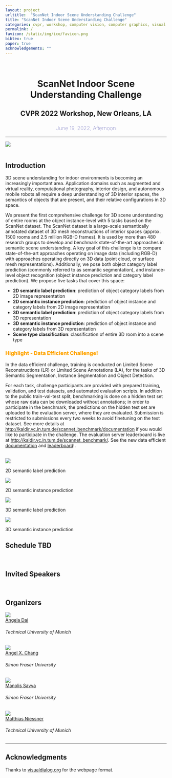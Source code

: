 ```yaml
---
layout: project
urltitle:  "ScanNet Indoor Scene Understanding Challenge"
title: "ScanNet Indoor Scene Understanding Challenge"
categories: cvpr, workshop, computer vision, computer graphics, visual learning, simulation environments, robotics, machine learning, natural language processing, reinforcement learning
permalink: /
favicon: /static/img/ico/favicon.png
bibtex: true
paper: true
acknowledgements: ""
---
```


<br>
<div class="row">
  <div class="col-xs-12">
    <center><h1>ScanNet Indoor Scene Understanding Challenge</h1></center>
    <center><h2>CVPR 2022 Workshop, New Orleans, LA</h2></center>
    <center><h3 style="color:darkblue;font-weight:100">June 19, 2022, Afternoon</h3></center> <!-- location-->
  </div>
</div>

<hr>

<div class="row" id="intro">
  <div class="col-md-12">
    <img src="{{ "/static/img/splash.jpg" | prepend:site.baseurl }}">
  </div>
</div>

<br>
<div class="row" id="cfp">
  <div class="col-xs-12">
    <h2>Introduction</h2>
  </div>
</div>
<div class="row">
  <div class="col-xs-12">
    <p>
      3D scene understanding for indoor environments is becoming an increasingly important area.
      Application domains such as augmented and virtual reality, computational photography, interior design, and autonomous mobile robots all require a deep understanding of 3D interior spaces, the semantics of objects that are present, and their relative configurations in 3D space.
    </p>
    <p>
      We present the first comprehensive challenge for 3D scene understanding of entire rooms at the object instance-level with 5 tasks based on the ScanNet dataset.
      The ScanNet dataset is a large-scale semantically annotated dataset of 3D mesh reconstructions of interior spaces (approx. 1500 rooms and 2.5 million RGB-D frames).
      It is used by more than 480 research groups to develop and benchmark state-of-the-art approaches in semantic scene understanding.
      A key goal of this challenge is to compare state-of-the-art approaches operating on image data (including RGB-D) with approaches operating directly on 3D data (point cloud, or surface mesh representations).
      Additionally, we pose both object category label prediction (commonly referred to as semantic segmentation), and instance-level object recognition (object instance prediction and category label prediction).
      We propose five tasks that cover this space:
    </p>
    <ul>
      <li>
        <strong>2D semantic label prediction</strong>: prediction of object category labels from 2D image representation
      </li>
      <li>
        <strong>2D semantic instance prediction</strong>: prediction of object instance and category labels from 2D image representation
      </li>
      <li>
        <strong>3D semantic label prediction</strong>: prediction of object category labels from 3D representation
      </li>
      <li>
        <strong>3D semantic instance prediction</strong>: prediction of object instance and category labels from 3D representation
      </li>
      <li>
        <strong>Scene type classification</strong>: classification of entire 3D room into a scene type
      </li>
    </ul>
      <h3 style="color:orange;font-weight:800">Highlight - Data Efficient Challenge!</h3>
    <p>In the data efficient challenge, training is conducted on  Limited Scene Reconstructions (LR) or Limited Scene Annotations (LA), for the tasks of 3D Semantic Segmentation, Instance Segmentation and Object Detection. 
    </p>
    <p>
      For each task, challenge participants are provided with prepared training, validation, and test datasets, and automated evaluation scripts.
      In addition to the public train-val-test split, benchmarking is done on a hidden test set whose raw data can be downloaded without annotations; in order to participate in the benchmark, the predictions on the hidden test set are uploaded to the evaluation server, where they are evaluated.
      Submission is restricted to submissions every two weeks to avoid finetuning on the test dataset.
      See more details at <a href="http://kaldir.vc.in.tum.de/scannet_benchmark/documentation">http://kaldir.vc.in.tum.de/scannet_benchmark/documentation</a> if you would like to participate in the challenge.
      The evaluation server leaderboard is live at <a href="http://kaldir.vc.in.tum.de/scannet_benchmark/">http://kaldir.vc.in.tum.de/scannet_benchmark/</a>.
      See the new data efficient <a href="http://kaldir.vc.in.tum.de/scannet_benchmark/data_efficient/documentation">documentation</a> and <a href="http://kaldir.vc.in.tum.de/scannet_benchmark/data_efficient">leaderboard</a>!.
    </p>
  </div>
</div>
<br>

<div class="row" id="tasks">
  <div class="col-md-6 text-center">
    <img src="{{ "/static/img/semantic_label_2d.jpg" | prepend:site.baseurl }}">
    <p>2D semantic label prediction</p>
  </div>
  <div class="col-md-6 text-center">
    <img src="{{ "/static/img/semantic_instance_2d.jpg" | prepend:site.baseurl }}">
    <p>2D semantic instance prediction</p>
  </div>
  <div class="col-md-6 text-center">
    <img src="{{ "/static/img/semantic_label_3d.jpg" | prepend:site.baseurl }}">
    <p>3D semantic label prediction</p>
  </div>
  <div class="col-md-6 text-center">
    <img src="{{ "/static/img/semantic_instance_3d.jpg" | prepend:site.baseurl }}">
    <p>3D semantic instance prediction</p>
  </div>
  <!-- <div class="col-md-4">
    <p>&nbsp;</p>
  </div> -->
  <!-- <div class="col-md-4">
    <img src="{{ "/static/img/scene_type_classification.jpg" | prepend:site.baseurl }}">
    <p>Scene type classification</p>
  </div> -->
</div>

<!-- 
<div class="row" id="schedule">
  <div class="col-xs-12">
    <h2>Important Dates</h2>
  </div>
</div>
 -->
 
<!-- 
<div class="row">
  <div class="col-xs-12">
    <table class="table table-striped">
      <tbody>
        <tr><td>TBD</td><td>TBD</td></tr>
        <tr>
          <td>Poster Submission Deadline</td>
          <td>May 20 2020</td>
        </tr>
        <tr>
          <td>Notification to Authors</td>
          <td>May 25 2020</td>
        </tr>
        <tr>
          <td>Workshop Date</td>
          <td>June 19 2020</td>
        </tr>
      </tbody>
    </table>
  </div>
</div><br>
 -->
<!-- 
<div class="row" id="cfp">
  <div class="col-xs-12">
    <h2>Posters</h2>
  </div>
</div>
<div class="row">
  <div class="col-xs-12">
    <p>
      To submit a poster to the workshop, please email the poster as .pdf file to scannet@googlegroups.com.
    </p>
  </div>
</div><br>
-->

<div class="row" id="schedule">
  <div class="col-xs-12">
    <h2>Schedule TBD</h2><!--<h2>Schedule (All times in CDT)</h2> -->
  </div>
</div>
<!--
<div class="row">
  <div class="col-xs-12">
     <table class="table table-striped">
      <tbody>
        <tr>
          <td>Welcome and Introduction</td>
          <td>12:50pm - 1:00pm</td>
        </tr>
        <tr>
          <td>Keynote Talk 1</td>
          <td>1:00pm - 1:50pm</td>
        </tr>
        <tr>
          <td>Winner Talk 1</td>
          <td>1:50pm - 2:00pm</td>
        </tr>
        <tr>
          <td>Keynote Talk 2 </td>
          <td>2:00pm - 2:50pm</td>
        </tr>
        <tr>
          <td>Winner Talk 2 </td>
          <td>2:50pm - 3:00pm</td>
        </tr>
        <tr>
          <td>Keynote Talk 3 </td>
          <td>3:00pm - 3:50pm</td>
        </tr>
        <tr>
          <td>Winner Talk 3 </td>
          <td>3:50pm - 4:00pm</td>
        </tr>
        <tr>
          <td>Keynote Talk 4</td> 
          <td>4:00pm - 5:00pm</td>
        </tr>
        <tr>
          <td>Panel Discussion and Conclusion</td>
          <td>5:00pm - 5:45pm</td>
        </tr>
      </tbody>
    </table>
  </div>
</div>
-->

<br>
<div class="row" id="speakers">
  <div class="col-xs-12">
    <h2>Invited Speakers</h2>
  </div>
</div><br>

<!--
<div class="row">
  <div class="col-md-12">
    <a href="http://www0.cs.ucl.ac.uk/staff/n.mitra/"><img class="people-pic" style="float:left;margin-right:50px;" src="{{ "/static/img/people/niloy_mitra.png" | prepend:site.baseurl }}"></a>
    <p>
      <b><a href="http://www0.cs.ucl.ac.uk/staff/n.mitra/">Niloy Mitra</a></b> is a Professor of Geometry Processing in the Department of Computer Science, University College London (UCL). He received his MS and PhD in Electrical Engineering from Stanford University under the guidance of Leonidas Guibas and Marc Levoy, and was a postdoctoral scholar with Helmut Pottmann at Technical University Vienna. His research interests include shape analysis, computational design and fabrication, and geometry processing. Niloy received the 2013 ACM Siggraph Significant New Researcher Award for "his outstanding work in discovery and use of structure and function in 3D objects" (UCL press release), the BCS Roger Needham award (BCS press release) in 2015, and the Eurographics Outstanding Technical Contributions Award in 2019. He received the ERC Starting Grant on SmartGeometry in 2013. His work has twice been featured as research highlights in the Communications of the ACM, twice been selected by ACM Siggraph/Siggraph Asia (both in 2017) for press release as research highlight.
    </p>
  </div>
</div><br>
<div class="row">
  <div class="col-md-12">
    <a href="http://charlesrqi.com"><img class="people-pic" style="float:left;margin-right:50px;" src="{{ "/static/img/people/charles_qi.png" | prepend:site.baseurl }}"></a>
    <p>
      <b><a href="http://charlesrqi.com">Charles Qi</a></b> is a research scientist at Waymo LLC. Previously, he was a postdoctoral researcher at Facebook AI Research (FAIR) and  received his Ph.D. from Stanford University (Stanford AI Lab and Geometric Computation Group), advised by Professor Leonidas J. Guibas. Prior to Stanford, he received his B.Eng. from Tsinghua University. His research focuses on deep learning, computer vision and 3D. He has developed novel deep learning architectures for 3D data (point clouds, volumetric grids and multi-view images) that have wide applications in 3D object classification, object part segmentation, semantic scene parsing, scene flow estimation and 3D reconstruction; such deep architectures have been well adopted by both academic and industrial groups across the world. 
    </p>
  </div>
</div><br>

<div class="row">
  <div class="col-md-12">
    <a href="http://www.luvision.net/"><img class="people-pic" style="float:left;margin-right:50px;" src="{{ "/static/img/people/lu_fang.png" | prepend:site.baseurl }}"></a>
    <p>
      <b><a href="http://www.luvision.net/">Lu Fang</a></b> is an Associate Professor at Tsinghua University. She received her Ph.D from the Hong Kong University of Science and Technology in 2011, and her B.E. from Univ. of Science and Technology of China in 2007, respectively. Prof. Fang's research interests include computational imaging and 3D vision. Prof. Fang's research has been recognized by the NSFC Excellent Young Scholar Award, Multimedia Rising Star Award in ICME 2019, Best Student Paper Award in ICME 2017, and more. Prof. Fang is an currently IEEE Senior Member, and serving as an Associate Editor for IEEE TMM and TCSVT.
    </p>
  </div>
</div><br>

<div class="row">
  <div class="col-md-12">
    <a href="https://vcl.ucsd.edu/~sxie/"><img class="people-pic" style="float:left;margin-right:50px;" src="{{ "/static/img/people/saining_xie.png" | prepend:site.baseurl }}"></a>
    <p>
      <b><a href="https://vcl.ucsd.edu/~sxie/">Saining Xie</a></b> is a research scientist at Facebook AI Research (FAIR). He received a PhD in computer science from the University of California San Diego in 2018, advised by Zhuowen Tu. Prior to that, he received his B.S. from Shanghai Jiao Tong University in 2013. He has broad research interests in computer vision and deep learning, with a focus on representation learning for visual recognition in both 2D and 3D. He is a recipient of the Google Ph.D. fellowship in 2017 and the Marr Prize Honorable Mention award at ICCV 2015.
    </p>
  </div>
</div><br>
-->

<div class="row">
  <div class="col-xs-12">
    <h2>Organizers</h2>
  </div>
</div>

<div class="row">
  <div class="col-xs-2">
    <a href="https://angeladai.github.io/">
      <img class="people-pic" src="{{ "/static/img/people/angela.png" | prepend:site.baseurl }}">
    </a>
    <div class="people-name">
      <a href="https://angeladai.github.io/">Angela Dai</a>
      <h6>Technical University of Munich</h6>
    </div>
  </div>

  <div class="col-xs-2">
    <a href="https://angelxuanchang.github.io/">
      <img class="people-pic" src="{{ "/static/img/people/angel.png" | prepend:site.baseurl }}">
    </a>
    <div class="people-name">
      <a href="https://angelxuanchang.github.io/">Angel X. Chang</a>
      <h6>Simon Fraser University</h6>
    </div>
  </div>

  <div class="col-xs-2">
    <a href="https://msavva.github.io/">
      <img class="people-pic" src="{{ "/static/img/people/manolis.png" | prepend:site.baseurl }}">
    </a>
    <div class="people-name">
      <a href="https://msavva.github.io/">Manolis Savva</a>
      <h6>Simon Fraser University</h6>
    </div>
  </div>

  <div class="col-xs-2">
    <a href="https://niessnerlab.org/members/matthias_niessner/profile.html">
      <img class="people-pic" src="{{ "/static/img/people/matthias.png" | prepend:site.baseurl }}">
    </a>
    <div class="people-name">
      <a href="https://niessnerlab.org/members/matthias_niessner/profile.html">Matthias Niessner</a>
      <h6>Technical University of Munich</h6>
    </div>
  </div>
</div>

<hr>

<div class="row">
  <div class="col-xs-12">
    <h2>Acknowledgments</h2>
  </div>
</div>
<a name="/acknowledgements"></a>
<div class="row">
  <div class="col-xs-12">
    <p>
      Thanks to <span style="color:#1a1aff;font-weight:400;"> <a href="https://visualdialog.org/">visualdialog.org</a></span> for the webpage format.
    </p>
  </div>
</div>
